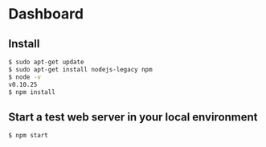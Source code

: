 Dashboard
=========

Install
---------

```bash
$ sudo apt-get update
$ sudo apt-get install nodejs-legacy npm
$ node -v
v0.10.25
$ npm install
```

Start a test web server in your local environment
-------------------------------------------------

```bash
$ npm start
```

